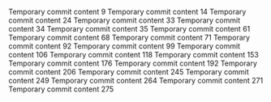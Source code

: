 Temporary commit content 9
Temporary commit content 14
Temporary commit content 24
Temporary commit content 33
Temporary commit content 34
Temporary commit content 35
Temporary commit content 61
Temporary commit content 68
Temporary commit content 71
Temporary commit content 92
Temporary commit content 99
Temporary commit content 106
Temporary commit content 118
Temporary commit content 153
Temporary commit content 176
Temporary commit content 192
Temporary commit content 206
Temporary commit content 245
Temporary commit content 249
Temporary commit content 264
Temporary commit content 271
Temporary commit content 275
